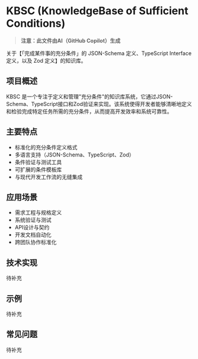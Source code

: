 # KBSC (KnowledgeBase of Sufficient Conditions)

> **注意：此文件由AI（GitHub Copilot）生成**

关于【「完成某件事的充分条件」的 JSON-Schema 定义、TypeScript Interface 定义，以及 Zod 定义】的知识库。

## 项目概述

KBSC 是一个专注于定义和管理"充分条件"的知识库系统，它通过JSON-Schema、TypeScript接口和Zod验证来实现。该系统使得开发者能够清晰地定义和检验完成特定任务所需的充分条件，从而提高开发效率和系统可靠性。

## 主要特点

- 标准化的充分条件定义格式
- 多语言支持（JSON-Schema、TypeScript、Zod）
- 条件验证与测试工具
- 可扩展的条件模板库
- 与现代开发工作流的无缝集成

## 应用场景

- 需求工程与规格定义
- 系统验证与测试
- API设计与契约
- 开发文档自动化
- 跨团队协作标准化

## 技术实现

待补充

## 示例

待补充

## 常见问题

待补充
